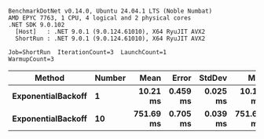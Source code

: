 ```

BenchmarkDotNet v0.14.0, Ubuntu 24.04.1 LTS (Noble Numbat)
AMD EPYC 7763, 1 CPU, 4 logical and 2 physical cores
.NET SDK 9.0.102
  [Host]   : .NET 9.0.1 (9.0.124.61010), X64 RyuJIT AVX2
  ShortRun : .NET 9.0.1 (9.0.124.61010), X64 RyuJIT AVX2

Job=ShortRun  IterationCount=3  LaunchCount=1  
WarmupCount=3  

```
| Method             | Number | Mean      | Error    | StdDev   | Min       | Max       | Allocated |
|------------------- |------- |----------:|---------:|---------:|----------:|----------:|----------:|
| **ExponentialBackoff** | **1**      |  **10.21 ms** | **0.459 ms** | **0.025 ms** |  **10.19 ms** |  **10.24 ms** |     **520 B** |
| **ExponentialBackoff** | **10**     | **751.69 ms** | **0.705 ms** | **0.039 ms** | **751.64 ms** | **751.71 ms** |    **3832 B** |
